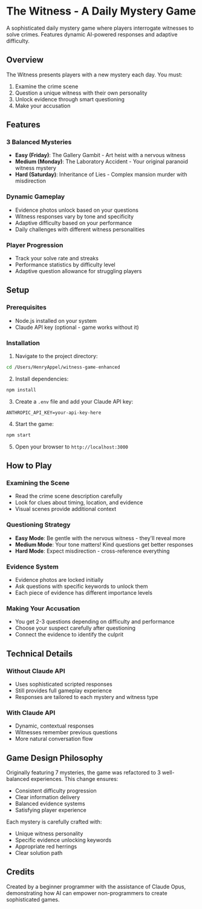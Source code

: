 # The Witness - A Daily Mystery Game

A sophisticated daily mystery game where players interrogate witnesses to solve crimes. Features dynamic AI-powered responses and adaptive difficulty.

## Overview

The Witness presents players with a new mystery each day. You must:
1. Examine the crime scene
2. Question a unique witness with their own personality
3. Unlock evidence through smart questioning
4. Make your accusation

## Features

### 3 Balanced Mysteries
- **Easy (Friday)**: The Gallery Gambit - Art heist with a nervous witness
- **Medium (Monday)**: The Laboratory Accident - Your original paranoid witness mystery
- **Hard (Saturday)**: Inheritance of Lies - Complex mansion murder with misdirection

### Dynamic Gameplay
- Evidence photos unlock based on your questions
- Witness responses vary by tone and specificity
- Adaptive difficulty based on your performance
- Daily challenges with different witness personalities

### Player Progression
- Track your solve rate and streaks
- Performance statistics by difficulty level
- Adaptive question allowance for struggling players

## Setup

### Prerequisites
- Node.js installed on your system
- Claude API key (optional - game works without it)

### Installation

1. Navigate to the project directory:
```bash
cd /Users/HenryAppel/witness-game-enhanced
```

2. Install dependencies:
```bash
npm install
```

3. Create a `.env` file and add your Claude API key:
```
ANTHROPIC_API_KEY=your-api-key-here
```

4. Start the game:
```bash
npm start
```

5. Open your browser to `http://localhost:3000`

## How to Play

### Examining the Scene
- Read the crime scene description carefully
- Look for clues about timing, location, and evidence
- Visual scenes provide additional context

### Questioning Strategy
- **Easy Mode**: Be gentle with the nervous witness - they'll reveal more
- **Medium Mode**: Your tone matters! Kind questions get better responses
- **Hard Mode**: Expect misdirection - cross-reference everything

### Evidence System
- Evidence photos are locked initially
- Ask questions with specific keywords to unlock them
- Each piece of evidence has different importance levels

### Making Your Accusation
- You get 2-3 questions depending on difficulty and performance
- Choose your suspect carefully after questioning
- Connect the evidence to identify the culprit

## Technical Details

### Without Claude API
- Uses sophisticated scripted responses
- Still provides full gameplay experience
- Responses are tailored to each mystery and witness type

### With Claude API
- Dynamic, contextual responses
- Witnesses remember previous questions
- More natural conversation flow

## Game Design Philosophy

Originally featuring 7 mysteries, the game was refactored to 3 well-balanced experiences. This change ensures:
- Consistent difficulty progression
- Clear information delivery
- Balanced evidence systems
- Satisfying player experience

Each mystery is carefully crafted with:
- Unique witness personality
- Specific evidence unlocking keywords
- Appropriate red herrings
- Clear solution path

## Credits

Created by a beginner programmer with the assistance of Claude Opus, demonstrating how AI can empower non-programmers to create sophisticated games. 